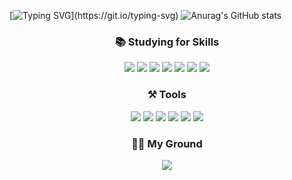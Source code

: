 [![Typing SVG](https://readme-typing-svg.demolab.com?font=Londrina+Solid&size=40&duration=2000&pause=3000&color=FFA451&background=FFFFFF00&center=true&vCenter=true&multiline=true&width=450&height=150&lines=Hello%2C+I+am+Jiyeon!)](https://git.io/typing-svg) ![Anurag's GitHub stats](https://github-readme-stats.vercel.app/api?username=appleSimple&show_icons=true&theme=flag-india)

<div align="center" border="1px">

### 📚 Studying for Skills
  <img src="https://img.shields.io/badge/HTML5-E34F26?style=flat-square&logo=HTML5&logoColor=ffffff" /> <img src="https://img.shields.io/badge/CSS3-1572B6?style=flat-square&logo=CSS3&logoColor=ffffff" /> <img src="https://img.shields.io/badge/SCSS-CC6699?style=flat-square&logo=Sass&logoColor=ffffff" /> <img src="https://img.shields.io/badge/Bootstrap-7952B3?style=flat-square&logo=Bootstrap&logoColor=ffffff" /> <img src="https://img.shields.io/badge/Javascript-F7DF1E?style=flat-square&logo=javascript&logoColor=ffffff" /> <img src="https://img.shields.io/badge/Typescript-3178C6?style=flat-square&logo=typescript&logoColor=ffffff" /> <img src="https://img.shields.io/badge/Vue.js-4FC08D?style=flat-square&logo=Vue.js&logoColor=ffffff" />


### ⚒ Tools
<img src="https://img.shields.io/badge/GitHub-181717?style=flat-square&logo=GitHub&logoColor=ffffff" /> <img src="https://img.shields.io/badge/VisualStudioCode-007ACC?style=flat-square&logo=VisualStudioCode&logoColor=ffffff" />
<img src="https://img.shields.io/badge/Confluence-172B4D?style=flat-square&logo=Confluence&logoColor=ffffff" />
<img src="https://img.shields.io/badge/Jira-0052CC?style=flat-square&logo=Jira&logoColor=ffffff" />
<img src="https://img.shields.io/badge/Bitbucket-0052CC?style=flat-square&logo=Bitbucket&logoColor=ffffff" />
<img src="https://img.shields.io/badge/Slack-4A154B?style=flat-square&logo=Slack&logoColor=ffffff" />

### 👩‍💻 My Ground
<a href="https://applesimple.notion.site/INDEX-3b142a32f40e4481b70d4aa292650b35" target="_blank">
  <img src="https://img.shields.io/badge/Notion-000000?style=flat-square&logo=Notion&logoColor=ffffff" />
</a>
</div>

